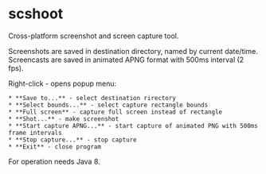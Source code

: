 scshoot
=======

Cross-platform screenshot and screen capture tool.  

Screenshots are saved in destination directory, named by current date/time.  
Screencasts are saved in animated APNG format with 500ms interval (2 fps).  

Right-click - opens popup menu:

    * **Save to...** - select destination rirectory
    * **Select bounds...** - select capture rectangle bounds
    * **Full screen** - capture full screen instead of rectangle
    * **Shot...** - make screenshot
    * **Start capture APNG...** - start capture of animated PNG with 500ms frame intervals
    * **Stop capture...** - stop capture
    * **Exit** - close program

For operation needs Java 8.
